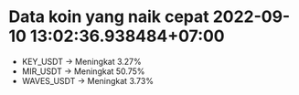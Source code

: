 # Data koin yang naik cepat 2022-09-10 13:02:36.938484+07:00

* KEY_USDT -> Meningkat 3.27%
* MIR_USDT -> Meningkat 50.75%
* WAVES_USDT -> Meningkat 3.73%
